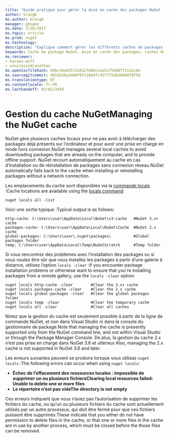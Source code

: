 ```yaml
---
title: "Guide pratique pour gérer la mise en cache des packages NuGet | Microsoft Docs"
author: kraigb
ms.author: kraigb
manager: ghogen
ms.date: 7/26/2017
ms.topic: article
ms.prod: nuget
ms.technology: 
description: "Explique comment gérer les différents caches de packages NuGet présents sur un ordinateur, qui sont utilisés lors de l’installation ou de la restauration des packages."
keywords: Cache de package NuGet, mise en cache des packages, caches NuGet, gestion des caches, cache local NuGet, cache global NuGet, commande locals NuGet, vider le cache
ms.reviewer:
- karann-msft
- unniravindranathan
ms.openlocfilehash: 84bc34e02572a912fb86ce1a5cf54d8ff212ac6e
ms.sourcegitcommit: 4651b16a3a08f6711669fc4577f5d63b600f8f58
ms.translationtype: HT
ms.contentlocale: fr-FR
ms.lasthandoff: 02/02/2018
---
```

# <a name="managing-the-nuget-cache"></a><span data-ttu-id="c1de5-104">Gestion du cache NuGet</span><span class="sxs-lookup"><span data-stu-id="c1de5-104">Managing the NuGet cache</span></span>

<span data-ttu-id="c1de5-105">NuGet gère plusieurs caches locaux pour ne pas avoir à télécharger des packages déjà présents sur l’ordinateur et pour avoir une prise en charge en mode hors connexion.</span><span class="sxs-lookup"><span data-stu-id="c1de5-105">NuGet manages several local caches to avoid downloading packages that are already on the computer, and to provide offline support.</span></span> <span data-ttu-id="c1de5-106">NuGet recourt automatiquement au cache en cas d’installation ou de réinstallation de packages sans connexion réseau.</span><span class="sxs-lookup"><span data-stu-id="c1de5-106">NuGet automatically falls back to the cache when installing or reinstalling packages without a network connection.</span></span>

<span data-ttu-id="c1de5-107">Les emplacements du cache sont disponibles via la [commande locals](../tools/cli-ref-locals.md) :</span><span class="sxs-lookup"><span data-stu-id="c1de5-107">Cache locations are available using the [locals command](../tools/cli-ref-locals.md):</span></span>

```cli
nuget locals all -list
```

<span data-ttu-id="c1de5-108">Voici une sortie typique :</span><span class="sxs-lookup"><span data-stu-id="c1de5-108">Typical output is as follows:</span></span>

```output
http-cache: C:\Users\user\AppData\Local\NuGet\v3-cache   #NuGet 3.x+ cache
packages-cache: C:\Users\user\AppData\Local\NuGet\Cache  #NuGet 2.x cache
global-packages: C:\Users\user\.nuget\packages\          #Global packages folder
temp: C:\Users\user\AppData\Local\Temp\NuGetScratch      #Temp folder
```

<span data-ttu-id="c1de5-109">Si vous rencontrez des problèmes avec l’installation des packages ou si vous voulez être sûr que vous installez les packages à partir d’une galerie à distance, utilisez l’option `locals -clear` :</span><span class="sxs-lookup"><span data-stu-id="c1de5-109">If you encounter package installation problems or otherwise want to ensure that you're installing packages from a remote gallery, use the `locals -clear` option:</span></span>

```cli
nuget locals http-cache -clear        #Clear the 3.x+ cache
nuget locals packages-cache -clear    #Clear the 2.x cache
nuget locals global-packages -clear   #Clear the global packages folder
nuget locals temp -clear              #Clear the temporary cache
nuget locals all -clear               #Clear all caches
```

<span data-ttu-id="c1de5-110">Notez que la gestion du cache est seulement possible à partir de la ligne de commande NuGet, et non dans Visual Studio ni dans la console du gestionnaire de package.</span><span class="sxs-lookup"><span data-stu-id="c1de5-110">Note that managing the cache is presently supported only from the NuGet command line, and not within Visual Studio or through the Package Manager Console.</span></span> <span data-ttu-id="c1de5-111">De plus, la gestion du cache 2.x n’est pas prise en charge dans NuGet 3.6 et ultérieur.</span><span class="sxs-lookup"><span data-stu-id="c1de5-111">Also, managing the 2.x cache is not supported in NuGet 3.6 and later.</span></span>

<span data-ttu-id="c1de5-112">Les erreurs suivantes peuvent se produire lorsque vous utilisez `nuget locals` :</span><span class="sxs-lookup"><span data-stu-id="c1de5-112">The following errors can occur when using `nuget locals`:</span></span>

- <span data-ttu-id="c1de5-113">**Échec de l’effacement des ressources locales : impossible de supprimer un ou plusieurs fichiers**</span><span class="sxs-lookup"><span data-stu-id="c1de5-113">**Clearing local resources failed: Unable to delete one or more files**</span></span>
- <span data-ttu-id="c1de5-114">**Le répertoire n’est pas vide**</span><span class="sxs-lookup"><span data-stu-id="c1de5-114">**The directory is not empty**</span></span>

<span data-ttu-id="c1de5-115">Ces erreurs indiquent que vous n’avez pas l’autorisation de supprimer les fichiers du cache, ou qu’un ou plusieurs fichiers du cache sont actuellement utilisés par un autre processus, qui doit être fermé pour que ces fichiers puissent être supprimés.</span><span class="sxs-lookup"><span data-stu-id="c1de5-115">These indicate that you either do not have permission to delete files in the cache, or that one or more files in the cache are in use by another process, which must be closed before the those files can be removed.</span></span>
